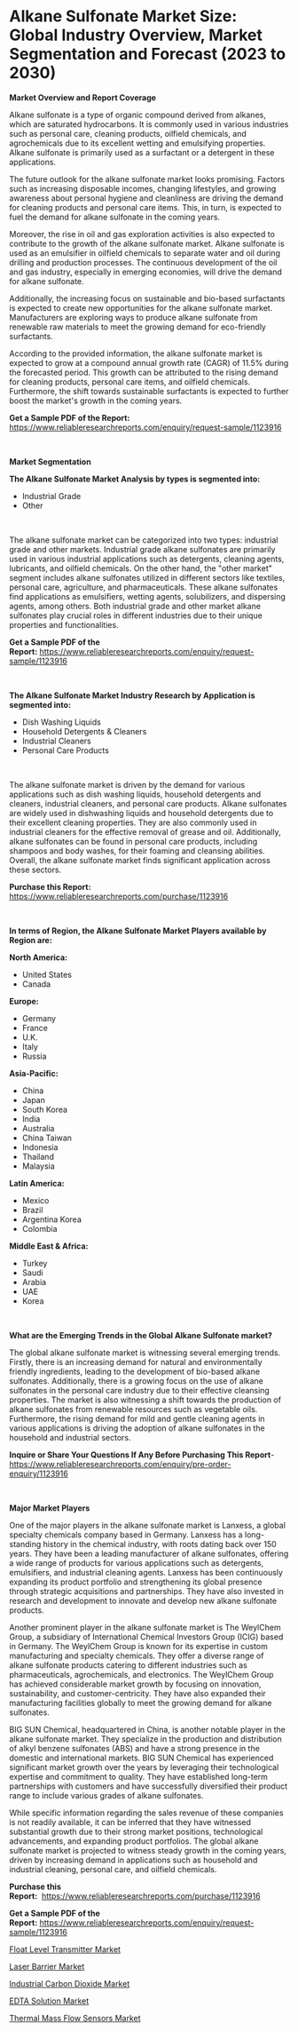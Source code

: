 <p><h1>Alkane Sulfonate Market Size: Global Industry Overview, Market Segmentation and Forecast (2023 to 2030)</h1></p><p><strong>Market Overview and Report Coverage</strong></p>
<p><p>Alkane sulfonate is a type of organic compound derived from alkanes, which are saturated hydrocarbons. It is commonly used in various industries such as personal care, cleaning products, oilfield chemicals, and agrochemicals due to its excellent wetting and emulsifying properties. Alkane sulfonate is primarily used as a surfactant or a detergent in these applications.</p><p>The future outlook for the alkane sulfonate market looks promising. Factors such as increasing disposable incomes, changing lifestyles, and growing awareness about personal hygiene and cleanliness are driving the demand for cleaning products and personal care items. This, in turn, is expected to fuel the demand for alkane sulfonate in the coming years.</p><p>Moreover, the rise in oil and gas exploration activities is also expected to contribute to the growth of the alkane sulfonate market. Alkane sulfonate is used as an emulsifier in oilfield chemicals to separate water and oil during drilling and production processes. The continuous development of the oil and gas industry, especially in emerging economies, will drive the demand for alkane sulfonate.</p><p>Additionally, the increasing focus on sustainable and bio-based surfactants is expected to create new opportunities for the alkane sulfonate market. Manufacturers are exploring ways to produce alkane sulfonate from renewable raw materials to meet the growing demand for eco-friendly surfactants.</p><p>According to the provided information, the alkane sulfonate market is expected to grow at a compound annual growth rate (CAGR) of 11.5% during the forecasted period. This growth can be attributed to the rising demand for cleaning products, personal care items, and oilfield chemicals. Furthermore, the shift towards sustainable surfactants is expected to further boost the market's growth in the coming years.</p></p>
<p><strong>Get a Sample PDF of the Report:</strong> <a href="https://www.reliableresearchreports.com/enquiry/request-sample/1123916">https://www.reliableresearchreports.com/enquiry/request-sample/1123916</a></p>
<p>&nbsp;</p>
<p><strong>Market Segmentation</strong></p>
<p><strong>The Alkane Sulfonate Market Analysis by types is segmented into:</strong></p>
<p><ul><li>Industrial Grade</li><li>Other</li></ul></p>
<p>&nbsp;</p>
<p><p>The alkane sulfonate market can be categorized into two types: industrial grade and other markets. Industrial grade alkane sulfonates are primarily used in various industrial applications such as detergents, cleaning agents, lubricants, and oilfield chemicals. On the other hand, the "other market" segment includes alkane sulfonates utilized in different sectors like textiles, personal care, agriculture, and pharmaceuticals. These alkane sulfonates find applications as emulsifiers, wetting agents, solubilizers, and dispersing agents, among others. Both industrial grade and other market alkane sulfonates play crucial roles in different industries due to their unique properties and functionalities.</p></p>
<p><strong>Get a Sample PDF of the Report:</strong>&nbsp;<a href="https://www.reliableresearchreports.com/enquiry/request-sample/1123916">https://www.reliableresearchreports.com/enquiry/request-sample/1123916</a></p>
<p>&nbsp;</p>
<p><strong>The Alkane Sulfonate Market Industry Research by Application is segmented into:</strong></p>
<p><ul><li>Dish Washing Liquids</li><li>Household Detergents & Cleaners</li><li>Industrial Cleaners</li><li>Personal Care Products</li></ul></p>
<p>&nbsp;</p>
<p><p>The alkane sulfonate market is driven by the demand for various applications such as dish washing liquids, household detergents and cleaners, industrial cleaners, and personal care products. Alkane sulfonates are widely used in dishwashing liquids and household detergents due to their excellent cleaning properties. They are also commonly used in industrial cleaners for the effective removal of grease and oil. Additionally, alkane sulfonates can be found in personal care products, including shampoos and body washes, for their foaming and cleansing abilities. Overall, the alkane sulfonate market finds significant application across these sectors.</p></p>
<p><strong>Purchase this Report:</strong>&nbsp; <a href="https://www.reliableresearchreports.com/purchase/1123916">https://www.reliableresearchreports.com/purchase/1123916</a></p>
<p>&nbsp;</p>
<p><strong>In terms of Region, the Alkane Sulfonate Market Players available by Region are:</strong></p>
<p>
    <p> <strong> North America: </strong>
        <ul>
            <li>United States</li>
            <li>Canada</li>
        </ul>
        </p> 
    <p> <strong> Europe: </strong>
        <ul>
            <li>Germany</li>
            <li>France</li>
            <li>U.K.</li>
            <li>Italy</li>
            <li>Russia</li>
        </ul>
        </p> 
    <p> <strong> Asia-Pacific: </strong>
        <ul>
            <li>China</li>
            <li>Japan</li>
            <li>South Korea</li>
            <li>India</li>
            <li>Australia</li>
            <li>China Taiwan</li>
            <li>Indonesia</li>
            <li>Thailand</li>
            <li>Malaysia</li>
        </ul>
        </p> 
    <p> <strong> Latin America: </strong>
        <ul>
            <li>Mexico</li>
            <li>Brazil</li>
            <li>Argentina Korea</li>
            <li>Colombia</li>
        </ul>
        </p> 
    <p> <strong> Middle East & Africa: </strong>
        <ul>
            <li>Turkey</li>
            <li>Saudi</li>
            <li>Arabia</li>
            <li>UAE</li>
            <li>Korea</li>
        </ul>
    </p>
    </p>
<p>&nbsp;</p>
<p><strong>What are the Emerging Trends in the Global Alkane Sulfonate market?</strong></p>
<p><p>The global alkane sulfonate market is witnessing several emerging trends. Firstly, there is an increasing demand for natural and environmentally friendly ingredients, leading to the development of bio-based alkane sulfonates. Additionally, there is a growing focus on the use of alkane sulfonates in the personal care industry due to their effective cleansing properties. The market is also witnessing a shift towards the production of alkane sulfonates from renewable resources such as vegetable oils. Furthermore, the rising demand for mild and gentle cleaning agents in various applications is driving the adoption of alkane sulfonates in the household and industrial sectors.</p></p>
<p><strong>Inquire or Share Your Questions If Any Before Purchasing This Report</strong>- <a href="https://www.reliableresearchreports.com/enquiry/pre-order-enquiry/1123916">https://www.reliableresearchreports.com/enquiry/pre-order-enquiry/1123916</a></p>
<p>&nbsp;</p>
<p><strong>Major Market Players</strong></p>
<p><p>One of the major players in the alkane sulfonate market is Lanxess, a global specialty chemicals company based in Germany. Lanxess has a long-standing history in the chemical industry, with roots dating back over 150 years. They have been a leading manufacturer of alkane sulfonates, offering a wide range of products for various applications such as detergents, emulsifiers, and industrial cleaning agents. Lanxess has been continuously expanding its product portfolio and strengthening its global presence through strategic acquisitions and partnerships. They have also invested in research and development to innovate and develop new alkane sulfonate products.</p><p>Another prominent player in the alkane sulfonate market is The WeylChem Group, a subsidiary of International Chemical Investors Group (ICIG) based in Germany. The WeylChem Group is known for its expertise in custom manufacturing and specialty chemicals. They offer a diverse range of alkane sulfonate products catering to different industries such as pharmaceuticals, agrochemicals, and electronics. The WeylChem Group has achieved considerable market growth by focusing on innovation, sustainability, and customer-centricity. They have also expanded their manufacturing facilities globally to meet the growing demand for alkane sulfonates.</p><p>BIG SUN Chemical, headquartered in China, is another notable player in the alkane sulfonate market. They specialize in the production and distribution of alkyl benzene sulfonates (ABS) and have a strong presence in the domestic and international markets. BIG SUN Chemical has experienced significant market growth over the years by leveraging their technological expertise and commitment to quality. They have established long-term partnerships with customers and have successfully diversified their product range to include various grades of alkane sulfonates.</p><p>While specific information regarding the sales revenue of these companies is not readily available, it can be inferred that they have witnessed substantial growth due to their strong market positions, technological advancements, and expanding product portfolios. The global alkane sulfonate market is projected to witness steady growth in the coming years, driven by increasing demand in applications such as household and industrial cleaning, personal care, and oilfield chemicals.</p></p>
<p><strong>Purchase this Report:</strong>&nbsp;&nbsp;<a href="https://www.reliableresearchreports.com/purchase/1123916">https://www.reliableresearchreports.com/purchase/1123916</a></p>
<p></p>
<p><strong>Get a Sample PDF of the Report:</strong>&nbsp;<a href="https://www.reliableresearchreports.com/enquiry/request-sample/1123916">https://www.reliableresearchreports.com/enquiry/request-sample/1123916</a></p>
<p><p><a href="https://medium.com/@twilabailey2000/float-level-transmitter-market-trends-and-market-analysis-forecasted-for-period-2023-2030-f6378ea9ad1c">Float Level Transmitter Market</a></p><p><a href="https://medium.com/@rosaleekoss/laser-barrier-market-exploring-market-share-market-trends-and-future-growth-903992661623">Laser Barrier Market</a></p><p><a href="https://github.com/gshchiplitsov/Market-Research-Report-List-1/blob/main/industrial-carbon-dioxide-market.md">Industrial Carbon Dioxide Market</a></p><p><a href="https://github.com/ambrozg/Market-Research-Report-List-1/blob/main/edta-solution-market.md">EDTA Solution Market</a></p><p><a href="https://medium.com/@orphabrakus2023/thermal-mass-flow-sensors-market-size-cagr-trends-2024-2030-b0f1ec60c998">Thermal Mass Flow Sensors Market</a></p></p>